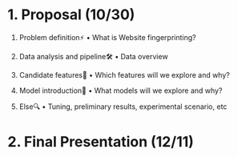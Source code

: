 # 1. Proposal (10/30)

1. Problem definition⚡
• What is Website fingerprinting?

2. Data analysis and pipeline🛠
• Data overview

3. Candidate features🎨
• Which features will we explore and why?

4. Model introduction🔑
• What models will we explore and why?

5. Else🔍
• Tuning, preliminary results, experimental scenario, etc


# 2. Final Presentation (12/11)
